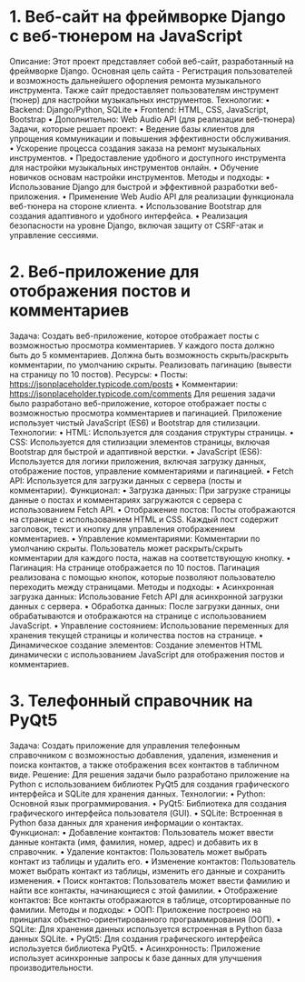 # 1. Веб-сайт на фреймворке Django с веб-тюнером на JavaScript
Описание:
Этот проект представляет собой веб-сайт, разработанный на фреймворке Django. Основная цель сайта - Регистрация пользователей и возможность дальнейшего офорления ремонта музыкального инструмента. Также сайт предоставляет пользователям инструмент (тюнер) для настройки музыкальных инструментов.
Технологии:
  •	Backend: Django/Python, SQLite
  •	Frontend: HTML, CSS, JavaScript, Bootstrap
  •	Дополнительно: Web Audio API (для реализации веб-тюнера)
Задачи, которые решает проект:
  • Ведение базы клиентов для упрощения коммуникации и повышения эффективности обслуживания.
  • Ускорение процесса создания заказа на ремонт музыкальных инструментов.
  •	Предоставление удобного и доступного инструмента для настройки музыкальных инструментов онлайн.
  •	Обучение новичков основам настройки инструментов.
Методы и подходы:
  •	Использование Django для быстрой и эффективной разработки веб-приложения.
  •	Применение Web Audio API для реализации функционала веб-тюнера на стороне клиента.
  •	Использование Bootstrap для создания адаптивного и удобного интерфейса.
  •	Реализация безопасности на уровне Django, включая защиту от CSRF-атак и управление сессиями.

# 2. Веб-приложение для отображения постов и комментариев
Задача:
Создать веб-приложение, которое отображает посты с возможностью просмотра комментариев. У каждого поста должно быть до 5 комментариев. Должна быть возможность скрыть/раскрыть комментарии, по умолчанию скрыты. Реализовать пагинацию (вывести на страницу по 10 постов).
Ресурсы:
  •	Посты: https://jsonplaceholder.typicode.com/posts
  •	Комментарии: https://jsonplaceholder.typicode.com/comments
Для решения задачи было разработано веб-приложение, которое отображает посты с возможностью просмотра комментариев и пагинацией. Приложение использует чистый JavaScript (ES6) и Bootstrap для стилизации.
Технологии:
  •	HTML: Используется для создания структуры страницы.
  •	CSS: Используется для стилизации элементов страницы, включая Bootstrap для быстрой и адаптивной верстки.
  •	JavaScript (ES6): Используется для логики приложения, включая загрузку данных, отображение постов, управление комментариями и пагинацией.
  •	Fetch API: Используется для загрузки данных с сервера (посты и комментарии).
Функционал:
  •	Загрузка данных: При загрузке страницы данные о постах и комментариях загружаются с сервера с использованием Fetch API.
  •	Отображение постов: Посты отображаются на странице с использованием HTML и CSS. Каждый пост содержит заголовок, текст и кнопку для управления отображением комментариев.
  •	Управление комментариями: Комментарии по умолчанию скрыты. Пользователь может раскрыть/скрыть комментарии для каждого поста, нажав на соответствующую кнопку.
  •	Пагинация: На странице отображается по 10 постов. Пагинация реализована с помощью кнопок, которые позволяют пользователю переходить между страницами.
Методы и подходы:
  •	Асинхронная загрузка данных: Использование Fetch API для асинхронной загрузки данных с сервера.
  •	Обработка данных: После загрузки данных, они обрабатываются и отображаются на странице с использованием JavaScript.
  •	Управление состоянием: Использование переменных для хранения текущей страницы и количества постов на странице.
  •	Динамическое создание элементов: Создание элементов HTML динамически с использованием JavaScript для отображения постов и комментариев.

# 3. Телефонный справочник на PyQt5
Задача:
Создать приложение для управления телефонным справочником с возможностью добавления, удаления, изменения и поиска контактов, а также отображения всех контактов в табличном виде.
Решение:
Для решения задачи было разработано приложение на Python с использованием библиотек PyQt5 для создания графического интерфейса и SQLite для хранения данных.
Технологии:
  • Python: Основной язык программирования.
  • PyQt5: Библиотека для создания графического интерфейса пользователя (GUI).
  • SQLite: Встроенная в Python база данных для хранения информации о контактах.
Функционал:
  • Добавление контактов: Пользователь может ввести данные контакта (имя, фамилия, номер, адрес) и добавить их в справочник.
  • Удаление контактов: Пользователь может выбрать контакт из таблицы и удалить его.
  • Изменение контактов: Пользователь может выбрать контакт из таблицы, изменить его данные и сохранить изменения.
  • Поиск контактов: Пользователь может ввести фамилию и найти все контакты, начинающиеся с этой фамилии.
  • Отображение контактов: Все контакты отображаются в таблице, отсортированные по фамилии.
Методы и подходы:
  • ООП: Приложение построено на принципах объектно-ориентированного программирования (ООП).
  • SQLite: Для хранения данных используется встроенная в Python база данных SQLite.
  • PyQt5: Для создания графического интерфейса используется библиотека PyQt5.
  • Асинхронность: Приложение использует асинхронные запросы к базе данных для улучшения производительности.
